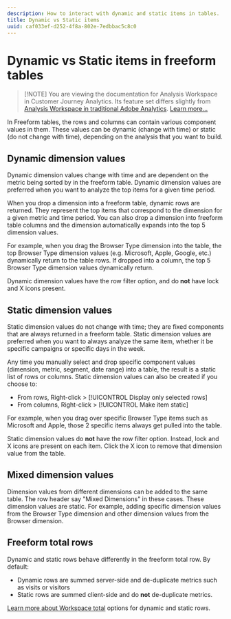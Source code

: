```yaml
---
description: How to interact with dynamic and static items in tables.
title: Dynamic vs Static items
uuid: caf033ef-d252-4f8a-802e-7edbbac5c8c0
---
```


# Dynamic vs Static items in freeform tables

>[!NOTE] You are viewing the documentation for Analysis Workspace in Customer Journey Analytics. Its feature set differs slightly from [Analysis Workspace in traditional Adobe Analytics](https://docs.adobe.com/content/help/en/analytics/analyze/analysis-workspace/home.html). [Learn more...](/help/getting-started/cja-aa.md)

In Freeform tables, the rows and columns can contain various component values in them. These values can be dynamic (change with time) or static (do not change with time), depending on the analysis that you want to build.

## Dynamic dimension values

Dynamic dimension values change with time and are dependent on the metric being sorted by in the freeform table. Dynamic dimension values are preferred when you want to analyze the top items for a given time period.

When you drop a dimension into a freeform table, dynamic rows are returned. They represent the top items that correspond to the dimension for a given metric and time period. You can also drop a dimension into freeform table columns and the dimension automatically expands into the top 5 dimension values.

For example, when you drag the Browser Type dimension into the table, the top Browser Type dimension values (e.g. Microsoft, Apple, Google, etc.) dynamically return to the table rows. If dropped into a column, the top 5 Browser Type dimension values dynamically return.

Dynamic dimension values have the row filter option, and do **not** have lock and X icons present.

## Static dimension values

Static dimension values do not change with time; they are fixed components that are always returned in a freeform table. Static dimension values are preferred when you want to always analyze the same item, whether it be specific campaigns or specific days in the week.

Any time you manually select and drop specific component values (dimension, metric, segment, date range) into a table, the result is a static list of rows or columns. Static dimension values can also be created if you choose to:

* From rows, Right-click > [!UICONTROL Display only selected rows]
* From columns, Right-click > [!UICONTROL Make item static]

For example, when you drag over specific Browser Type items such as Microsoft and Apple, those 2 specific items always get pulled into the table. 

Static dimension values do **not** have the row filter option. Instead, lock and X icons are present on each item. Click the X icon to remove that dimension value from the table.

## Mixed dimension values

Dimension values from different dimensions can be added to the same table. The row header say "Mixed Dimensions" in these cases. These dimension values are static. For example, adding specific dimension values from the Browser Type dimension and other dimension values from the Browser dimension.

## Freeform total rows

Dynamic and static rows behave differently in the freeform total row. By default:

* Dynamic rows are summed server-side and de-duplicate metrics such as visits or visitors
* Static rows are summed client-side and do **not** de-duplicate metrics. 

[Learn more about Workspace total](https://docs.adobe.com/content/help/en/analytics/analyze/analysis-workspace/build-workspace-project/workspace-totals.html) options for dynamic and static rows.
